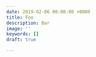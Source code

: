 ```yaml
---
date: 2019-02-06 00:00:00 +0000
title: Foo
description: Bar
image: ''
keywords: []
draft: true

---
```

